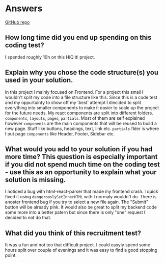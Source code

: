 # Answers

[GitHub repo](https://github.com/MichalK98/HiQ-it-)

## How long time did you end up spending on this coding test?

I spended roughly 10h on this HiQ it! project.

## Explain why you chose the code structure(s) you used in your solution.

In this project I mainly focused on Frontend. For a project this small I wouldn't split my code into a file structure like this. Since this is a code test and my oppurtuinty to show off my 'best' attempt I diecided to split everything into smaller components to make it easier to scale up the project for the future needs. My react components are split into different folders. `components`, `layouts`, `pages`, `partials`. Most of them are self explained however `components` are the main components that will be reused to build a new page. Stuff like buttons, headings, text, link etc. `partials` flder is where I put page `components` like Header, Footer, Sidebar etc.

## What would you add to your solution if you had more time? This question is especially important if you did not spend much time on the coding test - use this as an opportunity to explain what your solution is missing.

I noticed a bug with html-react-parser that made my frontend crash. I quick fixed it using `dangerouslySetInnerHTML` with I normaly wouldn't do. There is anoster frontend bug if you try to select a new file again. The "Submit" button will be already pink. It would also be great to split my backend code some more into a better patern but since there is only "one" request I decided to not do that.

## What did you think of this recruitment test?

It was a fun and not too that difficult project. I could easyly spend some hours split over couple of evenings and it was easy to find a good stopping point.
